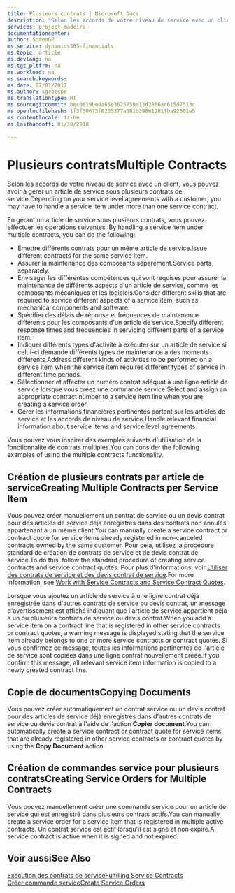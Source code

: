 ```yaml
---
title: Plusieurs contrats | Microsoft Docs
description: "Selon les accords de votre niveau de service avec un client, vous pouvez avoir à gérer un article de service sous plusieurs contrats de service."
services: project-madeira
documentationcenter: 
author: SorenGP
ms.service: dynamics365-financials
ms.topic: article
ms.devlang: na
ms.tgt_pltfrm: na
ms.workload: na
ms.search.keywords: 
ms.date: 07/01/2017
ms.author: sgroespe
ms.translationtype: HT
ms.sourcegitcommit: bec0619be0a65e3625759e13d2866ac615d7513c
ms.openlocfilehash: 1f3f30673f8235377a581b398e1281fba92501e5
ms.contentlocale: fr-be
ms.lasthandoff: 01/30/2018

---
```

# <a name="multiple-contracts"></a><span data-ttu-id="e0b84-103">Plusieurs contrats</span><span class="sxs-lookup"><span data-stu-id="e0b84-103">Multiple Contracts</span></span>
<span data-ttu-id="e0b84-104">Selon les accords de votre niveau de service avec un client, vous pouvez avoir à gérer un article de service sous plusieurs contrats de service.</span><span class="sxs-lookup"><span data-stu-id="e0b84-104">Depending on your service level agreements with a customer, you may have to handle a service item under more than one service contract.</span></span>  
  
<span data-ttu-id="e0b84-105">En gérant un article de service sous plusieurs contrats, vous pouvez effectuer les opérations suivantes :</span><span class="sxs-lookup"><span data-stu-id="e0b84-105">By handling a service item under multiple contracts, you can do the following:</span></span>  
  
* <span data-ttu-id="e0b84-106">Émettre différents contrats pour un même article de service.</span><span class="sxs-lookup"><span data-stu-id="e0b84-106">Issue different contracts for the same service item.</span></span>  
* <span data-ttu-id="e0b84-107">Assurer la maintenance des composants séparément.</span><span class="sxs-lookup"><span data-stu-id="e0b84-107">Service parts separately.</span></span>  
* <span data-ttu-id="e0b84-108">Envisager les différentes compétences qui sont requises pour assurer la maintenance de différents aspects d'un article de service, comme les composants mécaniques et les logiciels.</span><span class="sxs-lookup"><span data-stu-id="e0b84-108">Consider different skills that are required to service different aspects of a service item, such as mechanical components and software.</span></span>  
* <span data-ttu-id="e0b84-109">Spécifier des délais de réponse et fréquences de maintenance différents pour les composants d'un article de service.</span><span class="sxs-lookup"><span data-stu-id="e0b84-109">Specify different response times and frequencies in servicing different parts of a service item.</span></span>  
* <span data-ttu-id="e0b84-110">Indiquer différents types d'activité à exécuter sur un article de service si celui-ci demande différents types de maintenance à des moments différents.</span><span class="sxs-lookup"><span data-stu-id="e0b84-110">Address different kinds of activities to be performed on a service item when the service item requires different types of service in different time periods.</span></span>  
* <span data-ttu-id="e0b84-111">Sélectionner et affecter un numéro contrat adéquat à une ligne article de service lorsque vous créez une commande service.</span><span class="sxs-lookup"><span data-stu-id="e0b84-111">Select and assign an appropriate contract number to a service item line when you are creating a service order.</span></span>  
* <span data-ttu-id="e0b84-112">Gérer les informations financières pertinentes portant sur les articles de service et les accords de niveau de service.</span><span class="sxs-lookup"><span data-stu-id="e0b84-112">Handle relevant financial information about service items and service level agreements.</span></span>  
  
<span data-ttu-id="e0b84-113">Vous pouvez vous inspirer des exemples suivants d'utilisation de la fonctionnalité de contrats multiples.</span><span class="sxs-lookup"><span data-stu-id="e0b84-113">You can consider the following examples of using the multiple contracts functionality.</span></span>  
  
## <a name="creating-multiple-contracts-per-service-item"></a><span data-ttu-id="e0b84-114">Création de plusieurs contrats par article de service</span><span class="sxs-lookup"><span data-stu-id="e0b84-114">Creating Multiple Contracts per Service Item</span></span>  
<span data-ttu-id="e0b84-115">Vous pouvez créer manuellement un contrat de service ou un devis contrat pour des articles de service déjà enregistrés dans des contrats non annulés appartenant à un même client.</span><span class="sxs-lookup"><span data-stu-id="e0b84-115">You can manually create a service contract or contract quote for service items already registered in non-canceled contracts owned by the same customer.</span></span> <span data-ttu-id="e0b84-116">Pour cela, utilisez la procédure standard de création de contrats de service et de devis contrat de service.</span><span class="sxs-lookup"><span data-stu-id="e0b84-116">To do this, follow the standard procedure of creating service contracts and service contract quotes.</span></span> <span data-ttu-id="e0b84-117">Pour plus d'informations, voir [Utiliser des contrats de service et des devis contrat de service](service-how-to-create-service-contracts-and-service-contract-quotes.md).</span><span class="sxs-lookup"><span data-stu-id="e0b84-117">For more information, see [Work with Service Contracts and Service Contract Quotes](service-how-to-create-service-contracts-and-service-contract-quotes.md).</span></span>  
  
<span data-ttu-id="e0b84-118">Lorsque vous ajoutez un article de service à une ligne contrat déjà enregistrée dans d'autres contrats de service ou devis contrat, un message d'avertissement est affiché indiquant que l'article de service appartient déjà à un ou plusieurs contrats de service ou devis contrat.</span><span class="sxs-lookup"><span data-stu-id="e0b84-118">When you add a service item on a contract line that is registered in other service contracts or contract quotes, a warning message is displayed stating that the service item already belongs to one or more service contracts or contract quotes.</span></span> <span data-ttu-id="e0b84-119">Si vous confirmez ce message, toutes les informations pertinentes de l'article de service sont copiées dans une ligne contrat nouvellement créée.</span><span class="sxs-lookup"><span data-stu-id="e0b84-119">If you confirm this message, all relevant service item information is copied to a newly created contract line.</span></span>  
  
## <a name="copying-documents"></a><span data-ttu-id="e0b84-120">Copie de documents</span><span class="sxs-lookup"><span data-stu-id="e0b84-120">Copying Documents</span></span>  
<span data-ttu-id="e0b84-121">Vous pouvez créer automatiquement un contrat service ou un devis contrat pour des articles de service déjà enregistrés dans d'autres contrats de service ou devis contrat à l'aide de l'action **Copier document**.</span><span class="sxs-lookup"><span data-stu-id="e0b84-121">You can automatically create a service contract or contract quote for service items that are already registered in other service contracts or contract quotes by using the **Copy Document** action.</span></span>  
  
## <a name="creating-service-orders-for-multiple-contracts"></a><span data-ttu-id="e0b84-122">Création de commandes service pour plusieurs contrats</span><span class="sxs-lookup"><span data-stu-id="e0b84-122">Creating Service Orders for Multiple Contracts</span></span>  
<span data-ttu-id="e0b84-123">Vous pouvez manuellement créer une commande service pour un article de service qui est enregistré dans plusieurs contrats actifs.</span><span class="sxs-lookup"><span data-stu-id="e0b84-123">You can manually create a service order for a service item that is registered in multiple active contracts.</span></span> <span data-ttu-id="e0b84-124">Un contrat service est actif lorsqu'il est signé et non expiré.</span><span class="sxs-lookup"><span data-stu-id="e0b84-124">A service contract is active when it is signed and not expired.</span></span>  
  
## <a name="see-also"></a><span data-ttu-id="e0b84-125">Voir aussi</span><span class="sxs-lookup"><span data-stu-id="e0b84-125">See Also</span></span>  
[<span data-ttu-id="e0b84-126">Exécution des contrats de service</span><span class="sxs-lookup"><span data-stu-id="e0b84-126">Fulfilling Service Contracts</span></span>](service-fulfill-service-contracts.md)  
[<span data-ttu-id="e0b84-127">Créer commande service</span><span class="sxs-lookup"><span data-stu-id="e0b84-127">Create Service Orders</span></span>](service-how-to-create-service-orders.md)  

